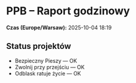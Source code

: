 # PPB – Raport godzinowy
**Czas (Europe/Warsaw):** 2025-10-04 18:19

## Status projektów
- Bezpieczny Pieszy — OK
- Zwolnij przy przejściu — OK
- Odblask ratuje życie — OK

